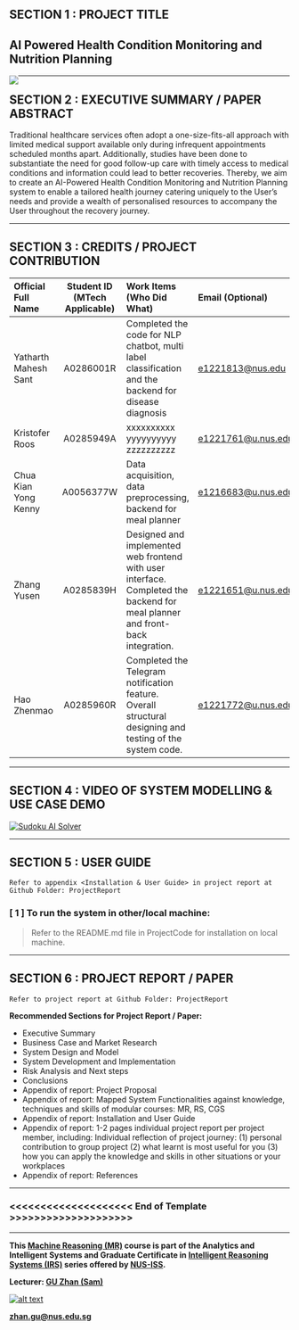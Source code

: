 

## SECTION 1 : PROJECT TITLE
## AI Powered Health Condition Monitoring and Nutrition Planning

<img src="SystemCode/clips/static/hdb-bto.png"
     style="float: left; margin-right: 0px;" />

---

## SECTION 2 : EXECUTIVE SUMMARY / PAPER ABSTRACT
Traditional healthcare services often adopt a one-size-fits-all approach with limited medical support available only during infrequent appointments scheduled months apart.
Additionally, studies have been done to substantiate the need for good follow-up care with timely access to medical conditions and information could lead to better recoveries.
Thereby, we aim to create an AI-Powered Health Condition Monitoring and Nutrition Planning system to enable a tailored health journey catering uniquely to the User’s needs and provide a wealth of personalised resources to accompany the User throughout the recovery journey.


---

## SECTION 3 : CREDITS / PROJECT CONTRIBUTION

| Official Full Name  | Student ID (MTech Applicable)  | Work Items (Who Did What) | Email (Optional) |
| :------------ |:---------------:| :-----| :-----|
| Yatharth Mahesh Sant | A0286001R | Completed the code for NLP chatbot, multi label classification and the backend for disease diagnosis| e1221813@nus.edu |
| Kristofer Roos | A0285949A | xxxxxxxxxx yyyyyyyyyy zzzzzzzzzz| e1221761@u.nus.edu |
| Chua Kian Yong Kenny | A0056377W | Data acquisition, data preprocessing, backend for meal planner | e1216683@u.nus.edu |
| Zhang Yusen | A0285839H | Designed and implemented web frontend with user interface. Completed the backend for meal planner and front-back integration. | e1221651@u.nus.edu |
| Hao Zhenmao | A0285960R | Completed the Telegram notification feature. Overall structural designing and testing of the system code. | e1221772@u.nus.edu |



---

## SECTION 4 : VIDEO OF SYSTEM MODELLING & USE CASE DEMO

[![Sudoku AI Solver](http://img.youtube.com/vi/-AiYLUjP6o8/0.jpg)](https://youtu.be/-AiYLUjP6o8 "Sudoku AI Solver")

---

## SECTION 5 : USER GUIDE

`Refer to appendix <Installation & User Guide> in project report at Github Folder: ProjectReport`


### [ 1 ] To run the system in other/local machine:
> Refer to the README.md file in ProjectCode for installation on local machine.

---
## SECTION 6 : PROJECT REPORT / PAPER

`Refer to project report at Github Folder: ProjectReport`

**Recommended Sections for Project Report / Paper:**
- Executive Summary 
- Business Case and Market Research
- System Design and Model
- System Development and Implementation
- Risk Analysis and Next steps
- Conclusions
- Appendix of report: Project Proposal
- Appendix of report: Mapped System Functionalities against knowledge, techniques and skills of modular courses: MR, RS, CGS
- Appendix of report: Installation and User Guide
- Appendix of report: 1-2 pages individual project report per project member, including: Individual reflection of project journey: (1) personal contribution to group project (2) what learnt is most useful for you (3) how you can apply the knowledge and skills in other situations or your workplaces
- Appendix of report: References 

---

### <<<<<<<<<<<<<<<<<<<< End of Template >>>>>>>>>>>>>>>>>>>>

---

**This [Machine Reasoning (MR)](https://www.iss.nus.edu.sg/executive-education/course/detail/machine-reasoning "Machine Reasoning") course is part of the Analytics and Intelligent Systems and Graduate Certificate in [Intelligent Reasoning Systems (IRS)](https://www.iss.nus.edu.sg/stackable-certificate-programmes/intelligent-systems "Intelligent Reasoning Systems") series offered by [NUS-ISS](https://www.iss.nus.edu.sg "Institute of Systems Science, National University of Singapore").**

**Lecturer: [GU Zhan (Sam)](https://www.iss.nus.edu.sg/about-us/staff/detail/201/GU%20Zhan "GU Zhan (Sam)")**

[![alt text](https://www.iss.nus.edu.sg/images/default-source/About-Us/7.6.1-teaching-staff/sam-website.tmb-.png "Let's check Sam' profile page")](https://www.iss.nus.edu.sg/about-us/staff/detail/201/GU%20Zhan)

**zhan.gu@nus.edu.sg**
